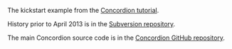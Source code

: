 The kickstart example from the [Concordion tutorial](http://www.concordion.org/Tutorial.html). 

History prior to April 2013 is in the [Subversion repository](http://concordion.googlecode.com/svn/).

The main Concordion source code is in the [Concordion GitHub repository](https://github.com/concordion/concordion).